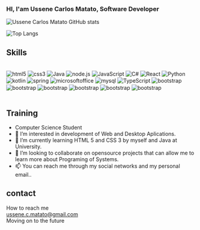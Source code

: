 ### HI, I'am Ussene Carlos Matato, Software Developer

![Ussene Carlos Matato GitHub stats](https://github-readme-stats.vercel.app/api?username=ussenematato&show_icons=true&theme=dracula)

![Top Langs](https://github-readme-stats.vercel.app/api/top-langs/?username=ussenematato&layout=compact)

## Skills

<div Style= "display: inline_block"><br/>
  <img align="center" alt="html5" src="https://img.shields.io/badge/HTML5-E34F26?style=for-the-badge&logo=html5&logoColor=white"/>
  <img align="center" alt="css3" src="https://img.shields.io/badge/CSS3-1572B6?style=for-the-badge&logo=css3&logoColor=white"/>
  <img align="center" alt="Java" src="https://img.shields.io/badge/Java-ED8B00?style=for-the-badge&logo=openjdk&logoColor=white"/>
  <img align="center" alt="node.js" src="https://img.shields.io/badge/Node.js-43853D?style=for-the-badge&logo=node.js&logoColor=white"/>
  <img align="center" alt="JavaScript" src="https://img.shields.io/badge/JavaScript-F7DF1E?style=for-the-badge&logo=javascript&logoColor=black"/>
  <img align="center" alt="C#" src="https://img.shields.io/badge/C%23-239120?style=for-the-badge&logo=c-sharp&logoColor=white"/>
  <img align="center" alt="React" src="https://img.shields.io/badge/React-20232A?style=for-the-badge&logo=react&logoColor=61DAFB"/>
  <img align="center" alt="Python" src="https://img.shields.io/badge/Python-3776AB?style=for-the-badge&logo=python&logoColor=white"/>
  <img align="center" alt="kotlin" src="https://img.shields.io/badge/Kotlin-0095D5?&style=for-the-badge&logo=kotlin&logoColor=white"/>
  <img align="center" alt="spring" src="https://img.shields.io/badge/Spring-6DB33F?style=for-the-badge&logo=spring&logoColor=white"/>
  <img align="center" alt="microsoftoffice" src="https://img.shields.io/badge/Microsoft_Office-D83B01?style=for-the-badge&logo=microsoft-office&logoColor=white"/>
  <img align="center" alt="mysql" src="https://img.shields.io/badge/MySQL-00000F?style=for-the-badge&logo=mysql&logoColor=white"/>
  <img align="center" alt="TypeScript" src="https://img.shields.io/badge/TypeScript-007ACC?style=for-the-badge&logo=typescript&logoColor=white"/>
  <img align="center" alt="bootstrap" src="https://img.shields.io/badge/Bootstrap-563D7C?style=for-the-badge&logo=bootstrap&logoColor=white"/>
  <img align="center" alt="bootstrap" src="https://img.shields.io/badge/GitHub-100000?style=for-the-badge&logo=github&logoColor=white"/>
  <img align="center" alt="bootstrap" src="https://img.shields.io/badge/Gmail-D14836?style=for-the-badge&logo=gmail&logoColor=white"/>
  <img align="center" alt="bootstrap" src="https://img.shields.io/badge/Linux-FCC624?style=for-the-badge&logo=linux&logoColor=black"/>
  <img align="center" alt="bootstrap" src="https://img.shields.io/badge/React_Native-20232A?style=for-the-badge&logo=react&logoColor=61DAFB"/>
  <img align="center" alt="bootstrap" src="https://img.shields.io/badge/PHP-777BB4?style=for-the-badge&logo=php&logoColor=white"/>

  
<div/></br>

## Training
- Computer Science Student
- 👀 I’m interested in development of Web and Desktop Aplications.
- 🌱 I’m currently learning HTML 5 and CSS 3 by myself and Java at University.
- 💞️ I’m looking to collaborate on opensource projects that can allow me to learn more about Programing of Systems.
- 📫 You can reach me through my social networks and my personal email..
 
 ## contact
 How to reach me<br/>
  ussene.c.matato@gmail.com<br/>
 Moving on to the future</br>
